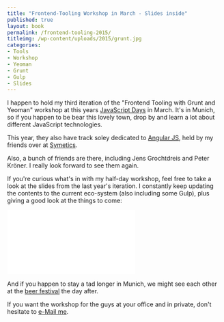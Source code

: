 ```yaml
---
title: "Frontend-Tooling Workshop in March - Slides inside"
published: true
layout: book
permalink: /frontend-tooling-2015/
titleimg: /wp-content/uploads/2015/grunt.jpg
categories:
- Tools
- Workshop
- Yeoman
- Grunt
- Gulp
- Slides
---
```


I happen to hold my third iteration of the "Frontend Tooling with Grunt and Yeoman" workshop at this years  <a href="http://javascript-days.de/2015/">JavaScript Days</a> in March. It's in Munich, so if you happen to be bear this lovely town, drop by and learn a lot about different JavaScript technologies.

This year, they also have track soley dedicated to <a href="http://angularjs-days.de">Angular JS</a>, held by my friends over at <a href="http://symetics.de">Symetics</a>.

Also, a bunch of friends are there, including Jens Grochtdreis and Peter Kröner. I really look forward to see them again.

If you're curious what's in with my half-day workshop, feel free to take a look at the slides from the last year's iteration. I constantly keep updating the contents to the current eco-system (also including some Gulp), plus giving a good look at the things to come:

<div class="aspect ratio-4-to-3">
	<iframe class="speakerdeck-iframe" frameborder="0" src="//speakerdeck.com/player/a8a16290885c01318895164c1d05617a?" allowfullscreen="true" mozallowfullscreen="true" webkitallowfullscreen="true"></iframe>
</div>

And if you happen to stay a tad longer in Munich, we might see each other at the <a href="http://www.braukunst-live.com/home/">beer festival</a> the day after.

If you want the workshop for the guys at your office and in private, don't hesitate to <a href="stefan@caped.at">e-Mail me</a>.
